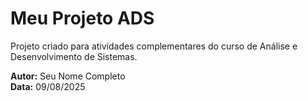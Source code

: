 # Meu Projeto ADS
Projeto criado para atividades complementares do curso de Análise e Desenvolvimento de Sistemas.

**Autor:** Seu Nome Completo  
**Data:** 09/08/2025
